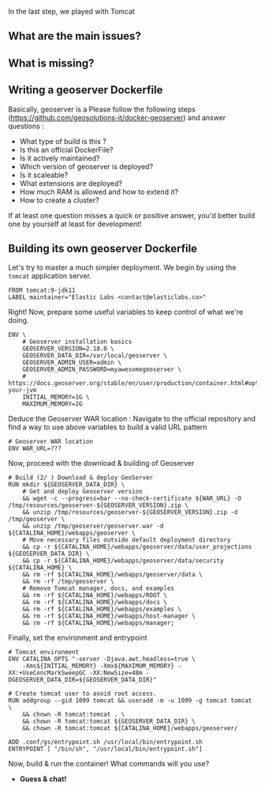 In the last step, we played with Tomcat 

## What are the main issues?

## What is missing?

## Writing a geoserver Dockerfile
Basically, geoserver is a 
Please follow the following steps (https://github.com/geosolutions-it/docker-geoserver) and answer questions : 
- What type of build is this ?
- Is this an official DockerFile?
- Is it actively maintained?
- Which version of geoserver is deployed?
- Is it scaleable?
- What extensions are deployed?
- How much RAM is allowed and how to extend it?
- How to create a cluster?

If at least one question misses a quick or positive answer, you'd better build one by yourself at least for development!

## Building its own geoserver Dockerfile 
Let's try to master a much simpler deployment.
We begin by using the `tomcat` application server.

```
FROM tomcat:9-jdk11
LABEL maintainer="Elastic Labs <contact@elasticlabs.co>"
```

Right! 
Now, prepare some useful variables to keep control of what we're doing.

```
ENV \
    # Geoserver installation basics
    GEOSERVER_VERSION=2.18.0 \
    GEOSERVER_DATA_DIR=/var/local/geoserver \
    GEOSERVER_ADMIN_USER=admin \
    GEOSERVER_ADMIN_PASSWORD=myawesomegeoserver \
    # https://docs.geoserver.org/stable/en/user/production/container.html#optimize-your-jvm
    INITIAL_MEMORY=1G \
    MAXIMUM_MEMORY=2G
```

Deduce the Geoserver WAR location : 
Navigate to the official repository and find a way to use above variables to build a valid URL pattern

```
# Geoserver WAR location 
ENV WAR_URL=???
```

Now, proceed with the download & building of Geoserver

```
# Build (2/ ) Download & deploy GeoServer
RUN mkdir ${GEOSERVER_DATA_DIR} \
    # Get and deploy Geoserver version
	&& wget -c --progress=bar --no-check-certificate ${WAR_URL} -O /tmp/resources/geoserver-${GEOSERVER_VERSION}.zip \
	&& unzip /tmp/resources/geoserver-${GEOSERVER_VERSION}.zip -d /tmp/geoserver \
	&& unzip /tmp/geoserver/geoserver.war -d ${CATALINA_HOME}/webapps/geoserver \
    # Move necessary files outside default deployment directory
    && cp -r ${CATALINA_HOME}/webapps/geoserver/data/user_projections ${GEOSERVER_DATA_DIR} \
    && cp -r ${CATALINA_HOME}/webapps/geoserver/data/security ${CATALINA_HOME} \
    && rm -rf ${CATALINA_HOME}/webapps/geoserver/data \
    && rm -rf /tmp/geoserver \
    # Remove Tomcat manager, docs, and examples
    && rm -rf ${CATALINA_HOME}/webapps/ROOT \
    && rm -rf ${CATALINA_HOME}/webapps/docs \
    && rm -rf ${CATALINA_HOME}/webapps/examples \
    && rm -rf ${CATALINA_HOME}/webapps/host-manager \
    && rm -rf ${CATALINA_HOME}/webapps/manager; 
```

Finally, set the environment and entrypoint 

```
# Tomcat environment
ENV CATALINA_OPTS "-server -Djava.awt.headless=true \
	-Xms${INITIAL_MEMORY} -Xmx${MAXIMUM_MEMORY} -XX:+UseConcMarkSweepGC -XX:NewSize=48m -DGEOSERVER_DATA_DIR=${GEOSERVER_DATA_DIR}"

# Create tomcat user to avoid root access. 
RUN addgroup --gid 1099 tomcat && useradd -m -u 1099 -g tomcat tomcat \
    && chown -R tomcat:tomcat . \
    && chown -R tomcat:tomcat ${GEOSERVER_DATA_DIR} \
    && chown -R tomcat:tomcat ${CATALINA_HOME}/webapps/geoserver/

ADD .conf/gs/entrypoint.sh /usr/local/bin/entrypoint.sh
ENTRYPOINT [ "/bin/sh", "/usr/local/bin/entrypoint.sh"]
```

Now, build & run the container! 
What commands will you use? 
- **Guess & chat!**


